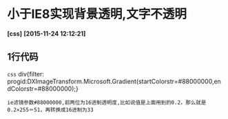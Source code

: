 # 小于IE8实现背景透明,文字不透明
**[css]**   **[2015-11-24 12:12:21]**

## 1行代码
```css```
div{filter: progid:DXImageTransform.Microsoft.Gradient(startColorstr=#88000000,endColorstr=#88000000);}
```
ie滤镜参数#88000000,前两位为16进制透明度,比如说值是上面用到的0.2，那么就是0.2×255＝51，再转换成16进制为33

